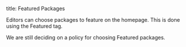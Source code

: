 title: Featured Packages

Editors can choose packages to feature on the homepage.
This is done using the Featured tag.

We are still deciding on a policy for choosing Featured packages. 
